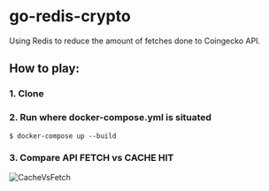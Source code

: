 # go-redis-crypto

Using Redis to reduce the amount of fetches done to Coingecko API.

## How to play:
### 1. Clone
<!--### 2. Run Swagger to understand the endpoints. 
```
ALT+SHIFT+P inside .yaml || Right click + Preview Swagger on .yaml
``` -->
### 2. Run where docker-compose.yml is situated 
```
$ docker-compose up --build
```
### 3. Compare API FETCH vs CACHE HIT
![CacheVsFetch](/img/cachevsfetch.png)
